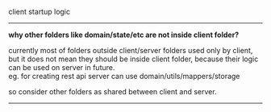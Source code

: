 client startup logic

---

**why other folders like domain/state/etc are not inside client folder?**

currently most of folders outside client/server folders used only by client,  
but it does not mean they should be inside client folder, because
their logic can be used on server in future.  
eg. for creating rest api server can use domain/utils/mappers/storage

so consider other folders as shared between client and server.

---